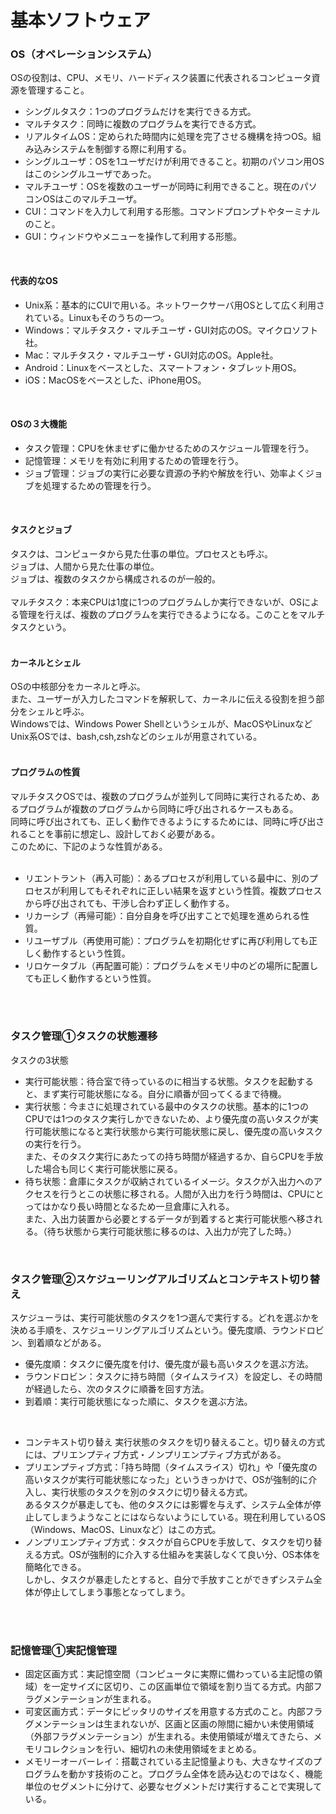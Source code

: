 # 基本ソフトウェア
### OS（オペレーションシステム）
OSの役割は、CPU、メモリ、ハードディスク装置に代表されるコンピュータ資源を管理すること。
- シングルタスク：1つのプログラムだけを実行できる方式。
- マルチタスク：同時に複数のプログラムを実行できる方式。
- リアルタイムOS：定められた時間内に処理を完了させる機構を持つOS。組み込みシステムを制御する際に利用する。
- シングルユーザ：OSを1ユーザだけが利用できること。初期のパソコン用OSはこのシングルユーザであった。
- マルチユーザ：OSを複数のユーザーが同時に利用できること。現在のパソコンOSはこのマルチユーザ。
- CUI：コマンドを入力して利用する形態。コマンドプロンプトやターミナルのこと。
- GUI：ウィンドウやメニューを操作して利用する形態。
<br />

#### 代表的なOS
- Unix系：基本的にCUIで用いる。ネットワークサーバ用OSとして広く利用されている。Linuxもそのうちの一つ。
- Windows：マルチタスク・マルチユーザ・GUI対応のOS。マイクロソフト社。
- Mac：マルチタスク・マルチユーザ・GUI対応のOS。Apple社。
- Android：Linuxをベースとした、スマートフォン・タブレット用OS。
- iOS：MacOSをベースとした、iPhone用OS。
<br />

#### OSの３大機能
- タスク管理：CPUを休ませずに働かせるためのスケジュール管理を行う。
- 記憶管理：メモリを有効に利用するための管理を行う。
- ジョブ管理：ジョブの実行に必要な資源の予約や解放を行い、効率よくジョブを処理するための管理を行う。
<br />

#### タスクとジョブ
タスクは、コンピュータから見た仕事の単位。プロセスとも呼ぶ。<br>
ジョブは、人間から見た仕事の単位。<br>
ジョブは、複数のタスクから構成されるのが一般的。<br>
<br />
マルチタスク：本来CPUは1度に1つのプログラムしか実行できないが、OSによる管理を行えば、複数のプログラムを実行できるようになる。このことをマルチタスクという。<br>
<br />

#### カーネルとシェル
OSの中核部分をカーネルと呼ぶ。<br>
また、ユーザーが入力したコマンドを解釈して、カーネルに伝える役割を担う部分をシェルと呼ぶ。<br>
Windowsでは、Windows Power Shellというシェルが、MacOSやLinuxなどUnix系OSでは、bash,csh,zshなどのシェルが用意されている。<br>
<br />

#### プログラムの性質
マルチタスクOSでは、複数のプログラムが並列して同時に実行されるため、あるプログラムが複数のプログラムから同時に呼び出されるケースもある。<br>
同時に呼び出されても、正しく動作できるようにするためには、同時に呼び出されることを事前に想定し、設計しておく必要がある。<br>
このために、下記のような性質がある。<br>
<br />

- リエントラント（再入可能）：あるプロセスが利用している最中に、別のプロセスが利用してもそれぞれに正しい結果を返すという性質。複数プロセスから呼び出されても、干渉し合わず正しく動作する。
- リカーシブ（再帰可能）：自分自身を呼び出すことで処理を進められる性質。
- リユーザブル（再使用可能）：プログラムを初期化せずに再び利用しても正しく動作するという性質。
- リロケータブル（再配置可能）：プログラムをメモリ中のどの場所に配置しても正しく動作するという性質。
<br />
<br />

### タスク管理①タスクの状態遷移
タスクの3状態
- 実行可能状態：待合室で待っているのに相当する状態。タスクを起動すると、まず実行可能状態になる。自分に順番が回ってくるまで待機。
- 実行状態：今まさに処理されている最中のタスクの状態。基本的に1つのCPUでは1つのタスク実行しかできないため、より優先度の高いタスクが実行可能状態になると実行状態から実行可能状態に戻し、優先度の高いタスクの実行を行う。<br>
また、そのタスク実行にあたっての持ち時間が経過するか、自らCPUを手放した場合も同じく実行可能状態に戻る。<br>
- 待ち状態：倉庫にタスクが収納されているイメージ。タスクが入出力へのアクセスを行うとこの状態に移される。人間が入出力を行う時間は、CPUにとってはかなり長い時間となるため一旦倉庫に入れる。<br>
また、入出力装置から必要とするデータが到着すると実行可能状態へ移される。（待ち状態から実行可能状態に移るのは、入出力が完了した時。）
<br />

### タスク管理②スケジューリングアルゴリズムとコンテキスト切り替え
スケジューラは、実行可能状態のタスクを1つ選んで実行する。どれを選ぶかを決める手順を、スケジューリングアルゴリズムという。優先度順、ラウンドロビン、到着順などがある。<br>
- 優先度順：タスクに優先度を付け、優先度が最も高いタスクを選ぶ方法。
- ラウンドロビン：タスクに持ち時間（タイムスライス）を設定し、その時間が経過したら、次のタスクに順番を回す方法。
- 到着順：実行可能状態になった順に、タスクを選ぶ方法。
<br />

- コンテキスト切り替え
実行状態のタスクを切り替えること。切り替えの方式には、プリエンプティブ方式・ノンプリエンプティブ方式がある。<br>
- プリエンプティブ方式：「持ち時間（タイムスライス）切れ」や「優先度の高いタスクが実行可能状態になった」というきっかけで、OSが強制的に介入し、実行状態のタスクを別のタスクに切り替える方式。<br>
あるタスクが暴走しても、他のタスクには影響を与えず、システム全体が停止してしまうようなことにはならないようにしている。現在利用しているOS（Windows、MacOS、Linuxなど）はこの方式。<br>
- ノンプリエンプティブ方式：タスクが自らCPUを手放して、タスクを切り替える方式。OSが強制的に介入する仕組みを実装しなくて良い分、OS本体を簡略化できる。<br>
しかし、タスクが暴走したとすると、自分で手放すことができずシステム全体が停止してしまう事態となってしまう。
<br />
<br />

### 記憶管理①実記憶管理
- 固定区画方式：実記憶空間（コンピュータに実際に備わっている主記憶の領域）を一定サイズに区切り、この区画単位で領域を割り当てる方式。内部フラグメンテーションが生まれる。
- 可変区画方式：データにピッタリのサイズを用意する方式のこと。内部フラグメンテーションは生まれないが、区画と区画の隙間に細かい未使用領域（外部フラグメンテーション）が生まれる。未使用領域が増えてきたら、メモリコレクションを行い、細切れの未使用領域をまとめる。
- メモリーオーバーレイ：搭載されている主記憶量よりも、大きなサイズのプログラムを動かす技術のこと。プログラム全体を読み込むのではなく、機能単位のセグメントに分けて、必要なセグメントだけ実行することで実現している。
